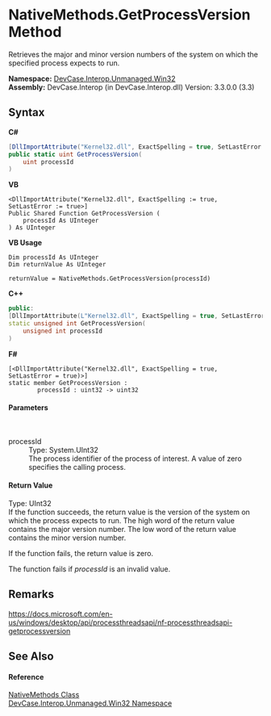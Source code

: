 # NativeMethods.GetProcessVersion Method 
 

Retrieves the major and minor version numbers of the system on which the specified process expects to run.

**Namespace:**&nbsp;<a href="N_DevCase_Interop_Unmanaged_Win32">DevCase.Interop.Unmanaged.Win32</a><br />**Assembly:**&nbsp;DevCase.Interop (in DevCase.Interop.dll) Version: 3.3.0.0 (3.3)

## Syntax

**C#**<br />
``` C#
[DllImportAttribute("Kernel32.dll", ExactSpelling = true, SetLastError = true)]
public static uint GetProcessVersion(
	uint processId
)
```

**VB**<br />
``` VB
<DllImportAttribute("Kernel32.dll", ExactSpelling := true, SetLastError := true>]
Public Shared Function GetProcessVersion ( 
	processId As UInteger
) As UInteger
```

**VB Usage**<br />
``` VB Usage
Dim processId As UInteger
Dim returnValue As UInteger

returnValue = NativeMethods.GetProcessVersion(processId)
```

**C++**<br />
``` C++
public:
[DllImportAttribute(L"Kernel32.dll", ExactSpelling = true, SetLastError = true)]
static unsigned int GetProcessVersion(
	unsigned int processId
)
```

**F#**<br />
``` F#
[<DllImportAttribute("Kernel32.dll", ExactSpelling = true, SetLastError = true)>]
static member GetProcessVersion : 
        processId : uint32 -> uint32 

```


#### Parameters
&nbsp;<dl><dt>processId</dt><dd>Type: System.UInt32<br />The process identifier of the process of interest. A value of zero specifies the calling process.</dd></dl>

#### Return Value
Type: UInt32<br />If the function succeeds, the return value is the version of the system on which the process expects to run. The high word of the return value contains the major version number. The low word of the return value contains the minor version number. 

 If the function fails, the return value is zero. 

 The function fails if *processId* is an invalid value.

## Remarks
<a href="https://docs.microsoft.com/en-us/windows/desktop/api/processthreadsapi/nf-processthreadsapi-getprocessversion" target="_blank">https://docs.microsoft.com/en-us/windows/desktop/api/processthreadsapi/nf-processthreadsapi-getprocessversion</a>

## See Also


#### Reference
<a href="T_DevCase_Interop_Unmanaged_Win32_NativeMethods">NativeMethods Class</a><br /><a href="N_DevCase_Interop_Unmanaged_Win32">DevCase.Interop.Unmanaged.Win32 Namespace</a><br />
